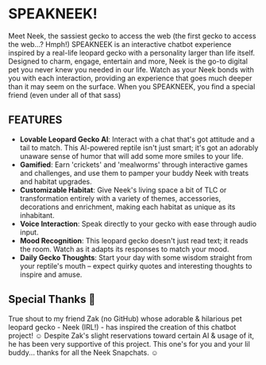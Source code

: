# SPEAKNEEK!

Meet Neek, the sassiest gecko to access the web (the first gecko to access the web...? Hmph!) SPEAKNEEK is an interactive chatbot experience inspired by a real-life leopard gecko with a personality larger than life itself. Designed to charm, engage, entertain and more, Neek is the go-to digital pet you never knew you needed in our life. Watch as your Neek bonds with you with each interaction, providing an experience that goes much deeper than it may seem on the surface. When you SPEAKNEEK, you find a special friend (even under all of that sass)

## FEATURES

- **Lovable Leopard Gecko AI**: Interact with a chat that's got attitude and a tail to match. This AI-powered reptile isn't just smart; it's got an adorably unaware sense of humor that will add some more smiles to your life. 
- **Gamified**: Earn 'crickets' and 'mealworms' through interactive games and challenges, and use them to pamper your buddy Neek with treats and habitat upgrades.
- **Customizable Habitat**: Give Neek's living space a bit of TLC or transformation entirely with a variety of themes, accessories, decorations and enrichment, making each habitat as unique as its inhabitant.
- **Voice Interaction**: Speak directly to your gecko with ease through audio input.
- **Mood Recognition**: This leopard gecko doesn't just read text; it reads the room. Watch as it adapts its responses to match your mood.
- **Daily Gecko Thoughts**: Start your day with some wisdom straight from your reptile's mouth – expect quirky quotes and interesting thoughts to inspire and amuse.

## Special Thanks 🦎

True shout to my friend Zak (no GitHub) whose adorable & hilarious pet leopard gecko - Neek (IRL!) - has inspired the creation of this chatbot project! ☺ Despite Zak's slight reservations toward certain AI & usage of it, he has been very supportive of this project. This one's for you and your lil buddy... thanks for all the Neek Snapchats. ☺

